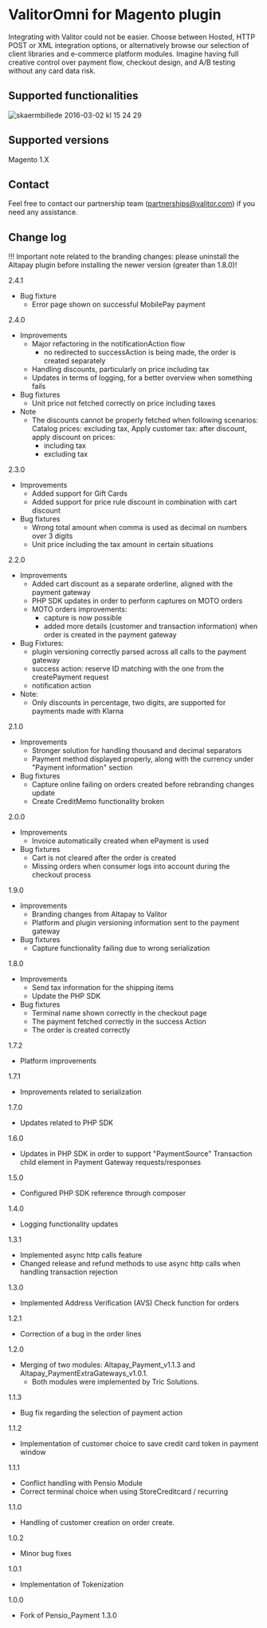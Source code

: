 # ValitorOmni for Magento plugin

Integrating with Valitor could not be easier. Choose between Hosted, HTTP POST or XML integration options, or
alternatively browse our selection of client libraries and e-commerce platform modules. Imagine having full
creative control over payment flow, checkout design, and A/B testing without any card data risk.

## Supported functionalities
![skaermbillede 2016-03-02 kl 15 24 29](https://cloud.githubusercontent.com/assets/17084032/13463104/fbd50f90-e08a-11e5-90c1-60d1ace4216a.png)

## Supported versions
Magento 1.X

## Contact
Feel free to contact our partnership team (partnerships@valitor.com) if you need any assistance.

## Change log

!!! Important note related to the branding changes: please uninstall the Altapay plugin before installing the newer version (greater than 1.8.0)!

2.4.1
* Bug fixture
    - Error page shown on successful MobilePay payment

2.4.0
* Improvements
	- Major refactoring in the notificationAction flow
		- no redirected to successAction is being made, the order is created separately
	- Handling discounts, particularly on price including tax
	- Updates in terms of logging, for a better overview when something fails
* Bug fixtures
	- Unit price not fetched correctly on price including taxes
* Note
	- The discounts cannot be properly fetched when following scenarios: Catalog prices: excluding tax, Apply customer tax: after discount, apply discount on prices:
		- including tax
		- excluding tax

2.3.0
* Improvements
    - Added support for Gift Cards
    - Added support for price rule discount in combination with cart discount
* Bug fixtures
    - Wrong total amount when comma is used as decimal on numbers over 3 digits
    - Unit price including the tax amount in certain situations

2.2.0
* Improvements
    - Added cart discount as a separate orderline, aligned with the payment gateway
    - PHP SDK updates in order to perform captures on MOTO orders
    - MOTO orders improvements:
    	- capture is now possible
    	- added more details (customer and transaction information) when order is created in the payment gateway
* Bug Fixtures:
	- plugin versioning correctly parsed across all calls to the payment gateway
	- success action: reserve ID matching with the one from the createPayment request
	- notification action
* Note:
	- Only discounts in percentage, two digits, are supported for payments made with Klarna

2.1.0
* Improvements
    - Stronger solution for handling thousand and decimal separators
    - Payment method displayed properly, along with the currency under "Payment information" section
* Bug fixtures
    - Capture online failing on orders created before rebranding changes update
    - Create CreditMemo functionality broken

2.0.0
* Improvements
    - Invoice automatically created when ePayment is used
* Bug fixtures
    - Cart is not cleared after the order is created
    - Missing orders when consumer logs into account during the checkout process

1.9.0
* Improvements
    - Branding changes from Altapay to Valitor
    - Platform and plugin versioning information sent to the payment gateway
* Bug fixtures
    - Capture functionality failing due to wrong serialization

1.8.0
* Improvements
    - Send tax information for the shipping items
    - Update the PHP SDK
* Bug fixtures
    - Terminal name shown correctly in the checkout page
    - The payment fetched correctly in the success Action
    - The order is created correctly

1.7.2
* Platform improvements

1.7.1
* Improvements related to serialization

1.7.0
* Updates related to PHP SDK

1.6.0
* Updates in PHP SDK in order to support "PaymentSource" Transaction child element in Payment Gateway requests/responses

1.5.0
* Configured PHP SDK reference through composer

1.4.0
* Logging functionality updates

1.3.1
* Implemented async http calls feature
* Changed release and refund methods to use async http calls when handling transaction rejection

1.3.0
* Implemented Address Verification (AVS) Check function for orders

1.2.1
* Correction of a bug in the order lines

1.2.0
* Merging of two modules: Altapay_Payment_v1.1.3 and Altapay_PaymentExtraGateways_v1.0.1.
    - Both modules were implemented by Tric Solutions.

1.1.3
* Bug fix regarding the selection of payment action

1.1.2
* Implementation of customer choice to save credit card token in payment window

1.1.1
* Conflict handling with Pensio Module
* Correct terminal choice when using StoreCreditcard / recurring

1.1.0
* Handling of customer creation on order create.

1.0.2
* Minor bug fixes

1.0.1
* Implementation of Tokenization

1.0.0
* Fork of Pensio_Payment 1.3.0